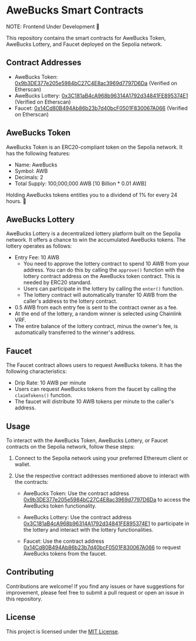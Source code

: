 # AweBucks Smart Contracts
NOTE: Frontend Under Development :speech_balloon:

This repository contains the smart contracts for AweBucks Token, AweBucks Lottery, and Faucet deployed on the Sepolia network.

## Contract Addresses

- AweBucks Token: [0x9b3DE377e205e5984bC27C4E8ac3969d7797D6Da](https://sepolia.etherscan.io/address/0x9b3DE377e205e5984bC27C4E8ac3969d7797D6Da) (Verified on Etherscan)
- AweBucks Lottery: [0x3C181aB4cA968b96314A1792d34841FE895374E1](https://sepolia.etherscan.io/address/0x3C181aB4cA968b96314A1792d34841FE895374E1) (Verified on Etherscan)
- Faucet: [0x14Cd80B494Ab86b23b7d40bcF0501F830067A066](https://sepolia.etherscan.io/address/0x14Cd80B494Ab86b23b7d40bcF0501F830067A066) (Verified on Etherscan)

## AweBucks Token

AweBucks Token is an ERC20-compliant token on the Sepolia network. It has the following features:

- Name: AweBucks
- Symbol: AWB
- Decimals: 2
- Total Supply: 100,000,000 AWB [10 Billion * 0.01 AWB]

Holding AweBucks tokens entitles you to a dividend of 1% for every 24 hours. :shushing_face:

## AweBucks Lottery

AweBucks Lottery is a decentralized lottery platform built on the Sepolia network. It offers a chance to win the accumulated AweBucks tokens. The lottery operates as follows:
- Entry Fee: 10 AWB
    - You need to approve the lottery contract to spend 10 AWB from your address. You can do this by calling the `approve()` function with the lottery contract address on the AweBucks token contract. This is needed by ERC20 standard.
    - Users can participate in the lottery by calling the `enter()` function.
    - The lottery contract will automatically transfer 10 AWB from the caller's address to the lottery contract.
- 0.5 AWB from each entry fee is sent to the contract owner as a fee.
- At the end of the lottery, a random winner is selected using Chainlink VRF.
- The entire balance of the lottery contract, minus the owner's fee, is automatically transferred to the winner's address.

## Faucet

The Faucet contract allows users to request AweBucks tokens. It has the following characteristics:

- Drip Rate: 10 AWB per minute
- Users can request AweBucks tokens from the faucet by calling the `claimTokens()` function.
- The faucet will distribute 10 AWB tokens per minute to the caller's address.

## Usage

To interact with the AweBucks Token, AweBucks Lottery, or Faucet contracts on the Sepolia network, follow these steps:

1. Connect to the Sepolia network using your preferred Ethereum client or wallet.

2. Use the respective contract addresses mentioned above to interact with the contracts:

   - AweBucks Token: Use the contract address [0x9b3DE377e205e5984bC27C4E8ac3969d7797D6Da](https://sepolia.etherscan.io/address/0x9b3DE377e205e5984bC27C4E8ac3969d7797D6Da) to access the AweBucks token functionality.

   - AweBucks Lottery: Use the contract address [0x3C181aB4cA968b96314A1792d34841FE895374E1](https://sepolia.etherscan.io/address/0x3C181aB4cA968b96314A1792d34841FE895374E1) to participate in the lottery and interact with the lottery functionalities.

   - Faucet: Use the contract address [0x14Cd80B494Ab86b23b7d40bcF0501F830067A066](https://sepolia.etherscan.io/address/0x14Cd80B494Ab86b23b7d40bcF0501F830067A066) to request AweBucks tokens from the faucet.

## Contributing

Contributions are welcome! If you find any issues or have suggestions for improvement, please feel free to submit a pull request or open an issue in this repository.

## License

This project is licensed under the [MIT License](LICENSE).
